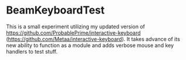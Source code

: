 # BeamKeyboardTest

This is a small experiment utilizing my updated version of https://github.com/ProbablePrime/interactive-keyboard (https://github.com/Metaa/interactive-keyboard).
It takes advance of its new ability to function as a module and adds verbose mouse and key handlers to test stuff.
